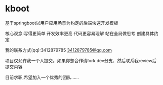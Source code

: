 # kboot
基于springboot以用户应用场景为约定的后端快速开发模板

核心观念:写得更简单 开发效率更高 代码更容易理解 站在全局做思考 创建具体约定

我的联系方式(qq):3412879785 3412879785@qq.com

项目仅允许我一个人提交，如果你想合作请fork dev分支，然后联系我review后提交内容


目前求职,希望加入一个优秀的团队......
